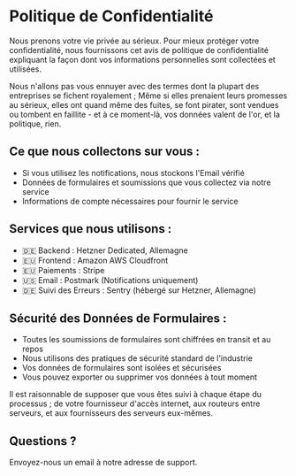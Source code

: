 # Politique de Confidentialité

Nous prenons votre vie privée au sérieux. Pour mieux protéger votre confidentialité, nous fournissons cet avis de politique de confidentialité expliquant la façon dont vos informations personnelles sont collectées et utilisées.

Nous n'allons pas vous ennuyer avec des termes dont la plupart des entreprises se fichent royalement ; Même si elles prenaient leurs promesses au sérieux, elles ont quand même des fuites, se font pirater, sont vendues ou tombent en faillite - et à ce moment-là, vos données valent de l'or, et la politique, rien.

## Ce que nous collectons sur vous :

- Si vous utilisez les notifications, nous stockons l'Email vérifié
- Données de formulaires et soumissions que vous collectez via notre service
- Informations de compte nécessaires pour fournir le service

## Services que nous utilisons :

- 🇩🇪 Backend : Hetzner Dedicated, Allemagne
- 🇪🇺 Frontend : Amazon AWS Cloudfront
- 🇪🇺 Paiements : Stripe
- 🇺🇸 Email : Postmark (Notifications uniquement)
- 🇩🇪 Suivi des Erreurs : Sentry (hébergé sur Hetzner, Allemagne)

## Sécurité des Données de Formulaires :

- Toutes les soumissions de formulaires sont chiffrées en transit et au repos
- Nous utilisons des pratiques de sécurité standard de l'industrie
- Vos données de formulaires sont isolées et sécurisées
- Vous pouvez exporter ou supprimer vos données à tout moment

Il est raisonnable de supposer que vous êtes suivi à chaque étape du processus ; de votre fournisseur d'accès internet, aux routeurs entre serveurs, et aux fournisseurs des serveurs eux-mêmes.

## Questions ?

Envoyez-nous un email à notre adresse de support.
